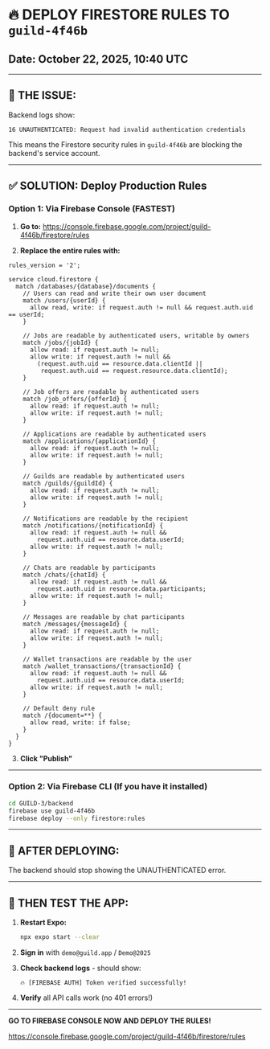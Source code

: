 # 🔥 **DEPLOY FIRESTORE RULES TO `guild-4f46b`**

## Date: October 22, 2025, 10:40 UTC

---

## 🚨 **THE ISSUE:**

Backend logs show:
```
16 UNAUTHENTICATED: Request had invalid authentication credentials
```

This means the Firestore security rules in `guild-4f46b` are blocking the backend's service account.

---

## ✅ **SOLUTION: Deploy Production Rules**

### **Option 1: Via Firebase Console (FASTEST)**

1. **Go to:** https://console.firebase.google.com/project/guild-4f46b/firestore/rules

2. **Replace the entire rules with:**

```
rules_version = '2';

service cloud.firestore {
  match /databases/{database}/documents {
    // Users can read and write their own user document
    match /users/{userId} {
      allow read, write: if request.auth != null && request.auth.uid == userId;
    }
    
    // Jobs are readable by authenticated users, writable by owners
    match /jobs/{jobId} {
      allow read: if request.auth != null;
      allow write: if request.auth != null && 
        (request.auth.uid == resource.data.clientId || 
         request.auth.uid == request.resource.data.clientId);
    }
    
    // Job offers are readable by authenticated users
    match /job_offers/{offerId} {
      allow read: if request.auth != null;
      allow write: if request.auth != null;
    }
    
    // Applications are readable by authenticated users
    match /applications/{applicationId} {
      allow read: if request.auth != null;
      allow write: if request.auth != null;
    }
    
    // Guilds are readable by authenticated users
    match /guilds/{guildId} {
      allow read: if request.auth != null;
      allow write: if request.auth != null;
    }
    
    // Notifications are readable by the recipient
    match /notifications/{notificationId} {
      allow read: if request.auth != null && 
        request.auth.uid == resource.data.userId;
      allow write: if request.auth != null;
    }
    
    // Chats are readable by participants
    match /chats/{chatId} {
      allow read: if request.auth != null && 
        request.auth.uid in resource.data.participants;
      allow write: if request.auth != null;
    }
    
    // Messages are readable by chat participants
    match /messages/{messageId} {
      allow read: if request.auth != null;
      allow write: if request.auth != null;
    }
    
    // Wallet transactions are readable by the user
    match /wallet_transactions/{transactionId} {
      allow read: if request.auth != null && 
        request.auth.uid == resource.data.userId;
      allow write: if request.auth != null;
    }
    
    // Default deny rule
    match /{document=**} {
      allow read, write: if false;
    }
  }
}
```

3. **Click "Publish"**

---

### **Option 2: Via Firebase CLI (If you have it installed)**

```bash
cd GUILD-3/backend
firebase use guild-4f46b
firebase deploy --only firestore:rules
```

---

## 🎯 **AFTER DEPLOYING:**

The backend should stop showing the UNAUTHENTICATED error.

---

## 🚀 **THEN TEST THE APP:**

1. **Restart Expo:**
   ```bash
   npx expo start --clear
   ```

2. **Sign in** with `demo@guild.app` / `Demo@2025`

3. **Check backend logs** - should show:
   ```
   🔥 [FIREBASE AUTH] Token verified successfully!
   ```

4. **Verify** all API calls work (no 401 errors!)

---

**GO TO FIREBASE CONSOLE NOW AND DEPLOY THE RULES!**

https://console.firebase.google.com/project/guild-4f46b/firestore/rules

